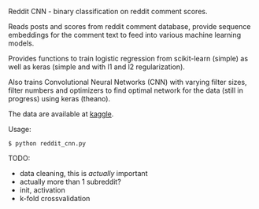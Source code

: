 Reddit CNN - binary classification on reddit comment scores.

Reads posts and scores from reddit comment database, provide sequence
embeddings for the comment text to feed into various machine learning models.

Provides functions to train logistic regression from scikit-learn (simple) as
well as keras (simple and with l1 and l2 regularization).

Also trains Convolutional Neural Networks (CNN) with varying filter sizes,
filter numbers and optimizers to find optimal network for the data (still in
progress) using keras (theano).

The data are available at
[kaggle](https://www.kaggle.com/reddit/reddit-comments-may-2015).

Usage:

    $ python reddit_cnn.py

TODO:

*   data cleaning, this is _actually_ important
*   actually more than 1 subreddit?
*   init, activation
*   k-fold crossvalidation
